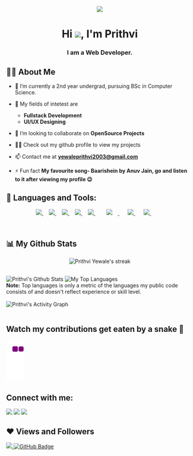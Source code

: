 <div id="header" align="center">
  <img src="https://media.giphy.com/media/M9gbBd9nbDrOTu1Mqx/giphy.gif" width="200"/>
</div>

<h1 align="center">Hi <img src="https://raw.githubusercontent.com/MartinHeinz/MartinHeinz/master/wave.gif" width="30px">, I'm Prithvi</h1>
<h3 align="center">I am a Web Developer.</h3>


## 🙋‍♂️ About Me

- 🔭 I’m currently a 2nd year undergrad, pursuing BSc in Computer Science.

- 🌱 My fields of intetest are 
  - **Fullstack Development**
  - **UI/UX Designing**

- 👯 I’m looking to collaborate on **OpenSource Projects**

- 👨‍💻 Check out my github profile to view my projects

- 📫 Contact me at **yewaleprithvi2003@gmail.com**

- ⚡ Fun fact **My favourite song- Baarishein by Anuv Jain, go and listen to it after viewing my profile 😉**

## 🚀 Languages and Tools:

<p align="center" style="padding-right: 15px;" > 
    <a style="padding-right: 15px;" href="https://reactjs.org/" target="_blank"> <img src="https://img.icons8.com/color/48/000000/react-native.png"/> </a>
    <a style="padding-right: 15px;" href="https://developer.mozilla.org/en-US/docs/Web/JavaScript" target="_blank"> <img src="https://img.icons8.com/color/48/000000/javascript.png"/> </a> 
    <a style="padding-right: 15px;" href="https://www.w3.org/html/" target="_blank"> <img src="https://img.icons8.com/color/48/000000/html-5.png"/> </a> 
    <a style="padding-right: 15px;" href="https://www.w3schools.com/css/" target="_blank"> <img src="https://img.icons8.com/color/48/000000/css3.png"/> </a> 
    <a style="padding-right: 15px;" href="https://www.python.org" target="_blank"> <img src="https://img.icons8.com/color/48/000000/python.png"/> </a> 
   <a style="padding-right: 15px; padding-left: 15px;" href="https://nodejs.org" target="_blank"> <img  style="padding-right: 15px; max-width:48px; height: 48px;" src="https://nodejs.org/static/images/logo.svg"/> </a> &nbsp;
   <a style="padding-right: 15px; " href="https://nextjs.org/" target="_blank"> <img style="max-width:52px; height: 52px;" src="https://upload.wikimedia.org/wikipedia/commons/8/8e/Nextjs-logo.svg"/> </a>  &nbsp;
    <a style="padding-right: 15px; " href="https://tailwindcss.com/" target="_blank"> <img style="max-width:48px; height: 48px;" src="https://upload.wikimedia.org/wikipedia/commons/d/d5/Tailwind_CSS_Logo.svg"/> </a> &nbsp;
   
    
</p>

<!-- [![React Badge](https://img.shields.io/badge/-React-61DBFB?style=for-the-badge&labelColor=black&logo=react&logoColor=61DBFB)](#)  [![Javascript Badge](https://img.shields.io/badge/-Javascript-F0DB4F?style=for-the-badge&labelColor=black&logo=javascript&logoColor=F0DB4F)](#) [![Typescript Badge](https://img.shields.io/badge/-Typescript-007acc?style=for-the-badge&labelColor=black&logo=typescript&logoColor=007acc)](#) [![Nodejs Badge](https://img.shields.io/badge/-Nodejs-3C873A?style=for-the-badge&labelColor=black&logo=node.js&logoColor=3C873A)](#) [![GraphQL Badge](https://img.shields.io/badge/-GraphQl-e535ab?style=for-the-badge&labelColor=black&logo=node.js&logoColor=e535ab)](#) -->
<br/>



## 📊 My Github Stats

<p align="center">
        <img title="🔥 Get streak stats for your profile at git.io/streak-stats" alt="Prithvi Yewale's streak" src="https://github-readme-streak-stats.herokuapp.com/?user=cosmicwanderer7&theme=black-ice&hide_border=true&stroke=0000&background=060A0CD0"/>
</p>


  <br/>
    <img alt="Prithvi's Github Stats" src="https://github-readme-stats.vercel.app/api?username=cosmicwanderer7&show_icons=true&count_private=true&theme=react&hide_border=true&bg_color=0D1117" />
  <img alt="My Top Languages" src="https://github-readme-stats.vercel.app/api/top-langs/?username=cosmicwanderer7&langs_count=8&count_private=true&layout=compact&theme=react&hide_border=true&bg_color=0D1117" />
  <br/>
  <b>Note:</b> Top languages is only a metric of the languages my public code consists of and doesn't reflect experience or skill level.


<br/>
<br/>

<img alt="Prithvi's Activity Graph" src="https://activity-graph.herokuapp.com/graph?username=cosmicwanderer7&bg_color=0D1117&color=5BCDEC&line=5BCDEC&point=FFFFFF&hide_border=true" />

<br/>
<br/>

## Watch my contributions get eaten by a snake 🐍

![snake gif](https://github.com/cosmicwanderer7/cosmicwanderer7/blob/output/github-contribution-grid-snake.gif)

## Connect with me:
<p align="left">

<a href = "https://dev.to/cosmicwanderer7"><img src="https://res.cloudinary.com/practicaldev/image/fetch/s--R9qwOwpC--/c_limit%2Cf_auto%2Cfl_progressive%2Cq_auto%2Cw_880/https://thepracticaldev.s3.amazonaws.com/i/78hs31fax49uwy6kbxyw.png" width=41/></a>
<a href = "https://www.instagram.com/prithvi_yewale/"><img src="https://img.icons8.com/fluent/48/000000/instagram-new.png"/></a>
<a href = "https://twitter.com/PrithviYewale"><img src="https://img.icons8.com/fluent/48/000000/twitter.png"/></a>

</p>

## ❤ Views and Followers
<a href="https://github.com/cosmicwanderer7/github-profile-views-counter">
    <img src="https://komarev.com/ghpvc/?username=cosmicwanderer7">
</a>
<a href="https://github.com/cosmicwanderer7?tab=followers"><img src="https://img.shields.io/github/followers/cosmicwanderer7?label=Followers&style=social" alt="GitHub Badge"></a>
